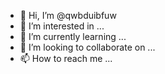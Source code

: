 - 👋 Hi, I’m @qwbduibfuw
- 👀 I’m interested in ...
- 🌱 I’m currently learning ...
- 💞️ I’m looking to collaborate on ...
- 📫 How to reach me ...

<!---
qwbduibfuw/qwbduibfuw is a ✨ special ✨ repository because its `README.md` (this file) appears on your GitHub profile.
You can click the Preview link to take a look at your changes.
--->
